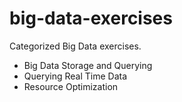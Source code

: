 # big-data-exercises

Categorized Big Data exercises.

- Big Data Storage and Querying
- Querying Real Time Data
- Resource Optimization
